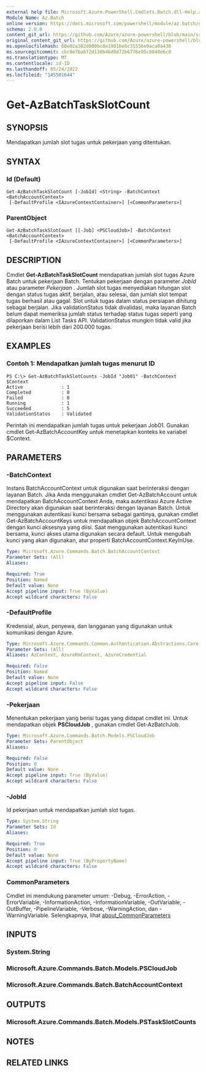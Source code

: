 ```yaml
---
external help file: Microsoft.Azure.PowerShell.Cmdlets.Batch.dll-Help.xml
Module Name: Az.Batch
online version: https://docs.microsoft.com/powershell/module/az.batch/get-azbatchtaskslotcount
schema: 2.0.0
content_git_url: https://github.com/Azure/azure-powershell/blob/main/src/Batch/Batch/help/Get-AzBatchTaskSlotCount.md
original_content_git_url: https://github.com/Azure/azure-powershell/blob/main/src/Batch/Batch/help/Get-AzBatchTaskSlotCount.md
ms.openlocfilehash: 60e02a382d000bc8e1981be6c31556e9aca0a438
ms.sourcegitcommit: cbc0e7ba6f2d138b46d0d72b6776e95cb040e6c8
ms.translationtype: MT
ms.contentlocale: id-ID
ms.lasthandoff: 05/24/2022
ms.locfileid: "145501644"
---
```

# Get-AzBatchTaskSlotCount

## SYNOPSIS
Mendapatkan jumlah slot tugas untuk pekerjaan yang ditentukan.

## SYNTAX

### Id (Default)
```
Get-AzBatchTaskSlotCount [-JobId] <String> -BatchContext <BatchAccountContext>
 [-DefaultProfile <IAzureContextContainer>] [<CommonParameters>]
```

### ParentObject
```
Get-AzBatchTaskSlotCount [[-Job] <PSCloudJob>] -BatchContext <BatchAccountContext>
 [-DefaultProfile <IAzureContextContainer>] [<CommonParameters>]
```

## DESCRIPTION
Cmdlet **Get-AzBatchTaskSlotCount** mendapatkan jumlah slot tugas Azure Batch untuk pekerjaan Batch.
Tentukan pekerjaan dengan parameter *JobId* atau parameter *Pekerjaan* .
Jumlah slot tugas menyediakan hitungan slot dengan status tugas aktif, berjalan, atau selesai, dan jumlah slot tempat tugas berhasil atau gagal. Slot untuk tugas dalam status persiapan dihitung sebagai berjalan. Jika validationStatus tidak divalidasi, maka layanan Batch belum dapat memeriksa jumlah status terhadap status tugas seperti yang dilaporkan dalam List Tasks API. ValidationStatus mungkin tidak valid jika pekerjaan berisi lebih dari 200.000 tugas.

## EXAMPLES

### Contoh 1: Mendapatkan jumlah tugas menurut ID
```
PS C:\> Get-AzBatchTaskSlotCounts -JobId "Job01" -BatchContext $Context
Active              : 1
Completed           : 0
Failed              : 0
Running             : 1
Succeeded           : 5
ValidationStatus    : Validated
```

Perintah ini mendapatkan jumlah tugas untuk pekerjaan Job01.
Gunakan cmdlet Get-AzBatchAccountKey untuk menetapkan konteks ke variabel $Context.

## PARAMETERS

### -BatchContext
Instans BatchAccountContext untuk digunakan saat berinteraksi dengan layanan Batch.
Jika Anda menggunakan cmdlet Get-AzBatchAccount untuk mendapatkan BatchAccountContext Anda, maka autentikasi Azure Active Directory akan digunakan saat berinteraksi dengan layanan Batch.
Untuk menggunakan autentikasi kunci bersama sebagai gantinya, gunakan cmdlet Get-AzBatchAccountKeys untuk mendapatkan objek BatchAccountContext dengan kunci aksesnya yang diisi.
Saat menggunakan autentikasi kunci bersama, kunci akses utama digunakan secara default.
Untuk mengubah kunci yang akan digunakan, atur properti BatchAccountContext.KeyInUse.

```yaml
Type: Microsoft.Azure.Commands.Batch.BatchAccountContext
Parameter Sets: (All)
Aliases:

Required: True
Position: Named
Default value: None
Accept pipeline input: True (ByValue)
Accept wildcard characters: False
```

### -DefaultProfile
Kredensial, akun, penyewa, dan langganan yang digunakan untuk komunikasi dengan Azure.

```yaml
Type: Microsoft.Azure.Commands.Common.Authentication.Abstractions.Core.IAzureContextContainer
Parameter Sets: (All)
Aliases: AzContext, AzureRmContext, AzureCredential

Required: False
Position: Named
Default value: None
Accept pipeline input: False
Accept wildcard characters: False
```

### -Pekerjaan
Menentukan pekerjaan yang berisi tugas yang didapat cmdlet ini. Untuk mendapatkan objek **PSCloudJob** , gunakan cmdlet Get-AzBatchJob.

```yaml
Type: Microsoft.Azure.Commands.Batch.Models.PSCloudJob
Parameter Sets: ParentObject
Aliases:

Required: False
Position: 0
Default value: None
Accept pipeline input: True (ByValue)
Accept wildcard characters: False
```

### -JobId
Id pekerjaan untuk mendapatkan jumlah slot tugas.

```yaml
Type: System.String
Parameter Sets: Id
Aliases:

Required: True
Position: 0
Default value: None
Accept pipeline input: True (ByPropertyName)
Accept wildcard characters: False
```

### CommonParameters
Cmdlet ini mendukung parameter umum: -Debug, -ErrorAction, -ErrorVariable, -InformationAction, -InformationVariable, -OutVariable, -OutBuffer, -PipelineVariable, -Verbose, -WarningAction, dan -WarningVariable. Selengkapnya, lihat [about_CommonParameters](http://go.microsoft.com/fwlink/?LinkID=113216)

## INPUTS

### System.String

### Microsoft.Azure.Commands.Batch.Models.PSCloudJob

### Microsoft.Azure.Commands.Batch.BatchAccountContext

## OUTPUTS

### Microsoft.Azure.Commands.Batch.Models.PSTaskSlotCounts

## NOTES

## RELATED LINKS
